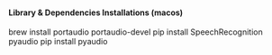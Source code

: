 #### Library & Dependencies Installations (macos)
brew install portaudio portaudio-devel
pip install SpeechRecognition pyaudio
pip install pyaudio
